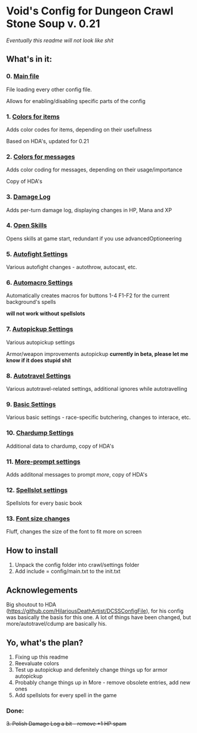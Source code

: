 # Void's Config for Dungeon Crawl Stone Soup v. 0.21

_Eventually this readme will not look like shit_

## What's in it:

### 0. [Main file](../master/config/main.txt)
File loading every other config file.

Allows for enabling/disabling specific parts of the config
### 1. [Colors for items](../master/config/colors/items.txt)
Adds color codes for items, depending on their usefullness

Based on HDA's, updated for 0.21
### 2. [Colors for messages](../master/config/colors/messages.txt)
Adds color coding for messages, depending on their usage/importance

Copy of HDA's
### 3. [Damage Log](../master/config/scripts/damage.txt)
Adds per-turn damage log, displaying changes in HP, Mana and XP
### 4. [Open Skills](../master/config/scripts/openSkills.txt)
Opens skills at game start, redundant if you use advancedOptioneering
### 5. [Autofight Settings](../master/config/settings/autofight.txt)
Various autofight changes - autothrow, autocast, etc.
### 6. [Automacro Settings](../master/config/settings/automacro.txt)
Automatically creates macros for buttons 1-4 F1-F2 for the current background's spells

**will not work without spellslots**
### 7. [Autopickup Settings](../master/config/settings/autopickup.txt)
Various autopickup settings

Armor/weapon improvements autopickup **currently in beta, please let me know if it does stupid shit**
### 8. [Autotravel Settings](../master/config/settings/autotravel.txt)
Various autotravel-related settings, additional ignores while autotravelling
### 9. [Basic Settings](../master/config/settings/basic.txt)
Various basic settings - race-specific butchering, changes to interace, etc.
### 10. [Chardump Settings](../master/config/settings/cdump.txt)
Additional data to chardump, copy of HDA's
### 11. [More-prompt settings](../master/config/settings/more.txt)
Adds additonal messages to prompt *more*, copy of HDA's
### 12. [Spellslot settings](../master/config/settings/more.txt)
Spellslots for every basic book
### 13. [Font size changes](../master/config/settings/font/size.txt)
Fluff, changes the size of the font to fit more on screen

## How to install
1. Unpack the config folder into crawl/settings folder
2. Add include = config/main.txt to the init.txt

## Acknowlegements

Big shoutout to HDA (https://github.com/HilariousDeathArtist/DCSSConfigFile), for his config was basically the basis for this one. A lot of things have been changed, but more/autotravel/cdump are basically his.

## Yo, what's the plan?
1. Fixing up this readme
2. Reevaluate colors
4. Test up autopickup and defenitely change things up for armor autopickup
5. Probably change things up in More - remove obsolete entries, add new ones
6. Add spellslots for every spell in the game

### Done:

~~3. Polish Damage Log a bit - remove +1 HP spam~~
